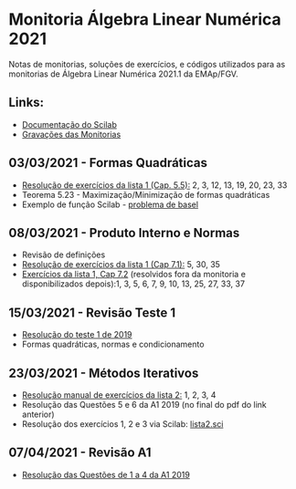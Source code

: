 # Monitoria Álgebra Linear Numérica 2021
Notas de monitorias, soluções de exercícios, e códigos utilizados para as monitorias de Álgebra Linear Numérica 2021.1 da EMAp/FGV.

## Links:

- [Documentação do Scilab](https://help.scilab.org/)
- [Gravações das Monitorias](https://gvmail-my.sharepoint.com/:f:/g/personal/b39398_fgv_edu_br/ErjNX5058o9EqIr1cphl3qwBeZYeQylI0atNkrMJR3-aBA)

## 03/03/2021 - Formas Quadráticas
- [Resolução de exercícios da lista 1 (Cap. 5.5):](https://github.com/reneroliveira/Monitoria-ALN-2021/blob/main/notas/Notas%202021-03-03.pdf) 2, 3, 12, 13, 19, 20, 23, 33
- Teorema 5.23 - Maximização/Minimização de formas quadráticas
- Exemplo de função Scilab - [problema de basel](https://github.com/reneroliveira/Monitoria-ALN-2021/blob/main/c%C3%B3digos/basel_problem.sce)

## 08/03/2021 - Produto Interno e Normas
- Revisão de definições
- [Resolução de exercícios da lista 1 (Cap 7.1):](https://github.com/reneroliveira/Monitoria-ALN-2021/blob/main/notas/Notas%202021-03-08.pdf) 5, 30, 35
- [Exercícios da lista 1, Cap 7.2](https://github.com/reneroliveira/Monitoria-ALN-2021/blob/main/listas/Lista%201%20-%20cap%207.2.pdf) (resolvidos fora da monitoria e disponibilizados depois):1, 3, 5, 6, 7, 9, 10, 13, 25, 27, 33, 37

## 15/03/2021 - Revisão Teste 1
- [Resolução do teste 1 de 2019](https://github.com/reneroliveira/Monitoria-ALN-2021/blob/main/notas/Notas%202021-03-15.pdf)
- Formas quadráticas, normas e condicionamento

## 23/03/2021 - Métodos Iterativos
- [Resolução manual de exercícios da lista 2:](https://github.com/reneroliveira/Monitoria-ALN-2021/blob/main/listas/Lista%202%20-%20M%C3%A9todos%20Iterativos.pdf) 1, 2, 3, 4
- Resolução das Questões 5 e 6 da A1 2019 (no final do pdf do link anterior)
- Resolução dos exercícios 1, 2 e 3 via Scilab: [lista2.sci](https://github.com/reneroliveira/Monitoria-ALN-2021/blob/main/c%C3%B3digos/lista2.sci)

## 07/04/2021 - Revisão A1
- [Resolução das Questões de 1 a 4 da A1 2019](https://github.com/reneroliveira/Monitoria-ALN-2021/blob/main/notas/Notas%202021-04-07.pdf)
